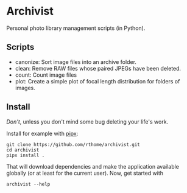 # Archivist

Personal photo library management scripts (in Python).

## Scripts

- canonize: Sort image files into an archive folder.
- clean: Remove RAW files whose paired JPEGs have been deleted.
- count: Count image files
- plot: Create a simple plot of focal length distribution for folders of images.

## Install

*Don't*, unless you don't mind some bug deleting your life's work.

Install for example with [pipx](https://github.com/pypa/pipx):

    git clone https://github.com/rthome/archivist.git
    cd archivist
    pipx install .

That will download dependencies and make the application available globally (or at least for the current user). Now, get started with

    archivist --help

